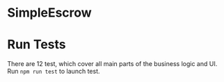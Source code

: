 # SimpleEscrow

# Run Tests

There are 12 test, which cover all main parts of the business logic and UI.
Run `npm run test` to launch test.
